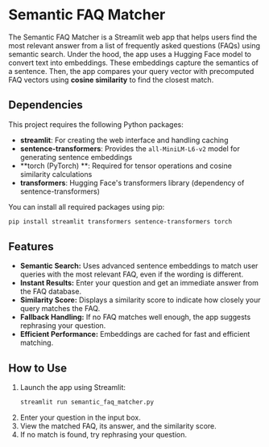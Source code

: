 # Semantic FAQ Matcher

The Semantic FAQ Matcher is a Streamlit web app that helps users find the most relevant answer from a list of frequently asked questions (FAQs) using semantic search. Under the hood, the app uses a Hugging Face model to convert text into embeddings. These embeddings capture the semantics of a sentence. Then, the app compares your query vector with precomputed FAQ vectors using **cosine similarity** to find the closest match.

## Dependencies

This project requires the following Python packages:

- **streamlit**: For creating the web interface and handling caching
- **sentence-transformers**: Provides the `all-MiniLM-L6-v2` model for generating sentence embeddings
- **torch (PyTorch) **: Required for tensor operations and cosine similarity calculations
- **transformers**: Hugging Face's transformers library (dependency of sentence-transformers)

You can install all required packages using pip:
```bash
pip install streamlit transformers sentence-transformers torch
```

## Features

- **Semantic Search:** Uses advanced sentence embeddings to match user queries with the most relevant FAQ, even if the wording is different.
- **Instant Results:** Enter your question and get an immediate answer from the FAQ database.
- **Similarity Score:** Displays a similarity score to indicate how closely your query matches the FAQ.
- **Fallback Handling:** If no FAQ matches well enough, the app suggests rephrasing your question.
- **Efficient Performance:** Embeddings are cached for fast and efficient matching.



## How to Use

1. Launch the app using Streamlit:
   ```bash
   streamlit run semantic_faq_matcher.py
   ```
2. Enter your question in the input box.
3. View the matched FAQ, its answer, and the similarity score.
4. If no match is found, try rephrasing your question.
